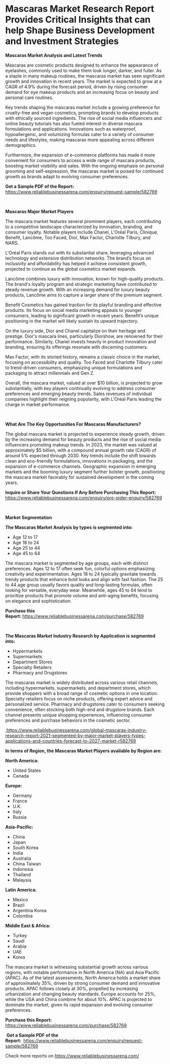 <p><h1>Mascaras Market Research Report Provides Critical Insights that can help Shape Business Development and Investment Strategies</h1></p><p><strong>Mascaras Market Analysis and Latest Trends</strong></p>
<p><p>Mascaras are cosmetic products designed to enhance the appearance of eyelashes, commonly used to make them look longer, darker, and fuller. As a staple in many makeup routines, the mascaras market has seen significant growth and innovation in recent years. The market is expected to grow at a CAGR of 4.9% during the forecast period, driven by rising consumer demand for eye makeup products and an increasing focus on beauty and personal care routines.</p><p>Key trends shaping the mascaras market include a growing preference for cruelty-free and vegan cosmetics, prompting brands to develop products with ethically sourced ingredients. The rise of social media influencers and online beauty tutorials has also fueled interest in diverse mascara formulations and applications. Innovations such as waterproof, hypoallergenic, and volumizing formulas cater to a variety of consumer needs and lifestyles, making mascaras more appealing across different demographics.</p><p>Furthermore, the expansion of e-commerce platforms has made it more convenient for consumers to access a wide range of mascara products, boosting market visibility and sales. With the ongoing emphasis on personal grooming and self-expression, the mascaras market is poised for continued growth as brands adapt to evolving consumer preferences.</p></p>
<p><strong>Get a Sample PDF of the Report:&nbsp;</strong> <a href="https://www.reliablebusinessarena.com/enquiry/request-sample/582769?utm_campaign=3212&utm_medium=2&utm_source=Github&utm_content=ia&utm_term=23032025&utm_id=mascaras">https://www.reliablebusinessarena.com/enquiry/request-sample/582769</a></p>
<p>&nbsp;</p>
<p><strong>Mascaras Major Market Players</strong></p>
<p><p>The mascara market features several prominent players, each contributing to a competitive landscape characterized by innovation, branding, and consumer loyalty. Notable players include Chanel, L'Oréal Paris, Clinique, Benefit, Lancôme, Too Faced, Dior, Max Factor, Charlotte Tilbury, and NARS. </p><p>L'Oréal Paris stands out with its substantial share, leveraging advanced technology and extensive distribution networks. The brand’s focus on inclusivity and affordability has helped it achieve consistent growth, projected to continue as the global cosmetics market expands.</p><p>Lancôme combines luxury with innovation, known for high-quality products. The brand's loyalty program and strategic marketing have contributed to steady revenue growth. With an increasing demand for luxury beauty products, Lancôme aims to capture a larger share of the premium segment.</p><p>Benefit Cosmetics has gained traction for its playful branding and effective products. Its focus on social media marketing appeals to younger consumers, leading to significant growth in recent years. Benefit’s unique positioning in the market will likely sustain its upward trajectory.</p><p>On the luxury side, Dior and Chanel capitalize on their heritage and prestige. Dior's mascara lines, particularly Diorshow, are renowned for their performance. Similarly, Chanel invests heavily in product innovation and branding, ensuring its offerings resonate with discerning customers.</p><p>Max Factor, with its storied history, remains a classic choice in the market, focusing on accessibility and quality. Too Faced and Charlotte Tilbury cater to trend-driven consumers, emphasizing unique formulations and packaging to attract millennials and Gen Z.</p><p>Overall, the mascara market, valued at over $10 billion, is projected to grow substantially, with key players continually evolving to address consumer preferences and emerging beauty trends. Sales revenues of individual companies highlight their reigning popularity, with L'Oréal Paris leading the charge in market performance.</p></p>
<p>&nbsp;</p>
<p><strong>What Are The Key Opportunities For Mascaras Manufacturers?</strong></p>
<p><p>The global mascara market is projected to experience steady growth, driven by the increasing demand for beauty products and the rise of social media influencers promoting makeup trends. In 2023, the market was valued at approximately $5 billion, with a compound annual growth rate (CAGR) of around 5% expected through 2030. Key trends include the shift towards clean and eco-friendly formulations, innovations in packaging, and the expansion of e-commerce channels. Geographic expansion in emerging markets and the booming luxury segment further bolster growth, positioning the mascara market favorably for sustained development in the coming years.</p></p>
<p><strong>Inquire or Share Your Questions If Any Before Purchasing This Report:</strong> <a href="https://www.reliablebusinessarena.com/enquiry/pre-order-enquiry/582769?utm_campaign=3212&utm_medium=2&utm_source=Github&utm_content=ia&utm_term=23032025&utm_id=mascaras">https://www.reliablebusinessarena.com/enquiry/pre-order-enquiry/582769</a></p>
<p>&nbsp;</p>
<p><strong>Market Segmentation</strong></p>
<p><strong>The Mascaras Market Analysis by types is segmented into:</strong></p>
<p><ul><li>Age 12 to 17</li><li>Age 18 to 24</li><li>Age 25 to 44</li><li>Age 45 to 64</li></ul></p>
<p><p>The mascara market is segmented by age groups, each with distinct preferences. Ages 12 to 17 often seek fun, colorful options emphasizing creativity and experimentation. Ages 18 to 24 typically gravitate towards trendy products that enhance bold looks and align with fast fashion. The 25 to 44 age group usually favors quality and long-lasting formulas, often looking for versatile, everyday wear. Meanwhile, ages 45 to 64 tend to prioritize products that promote volume and anti-aging benefits, focusing on elegance and sophistication.</p></p>
<p><strong>Purchase this Report:&nbsp;</strong><a href="https://www.reliablebusinessarena.com/purchase/582769?utm_campaign=3212&utm_medium=2&utm_source=Github&utm_content=ia&utm_term=23032025&utm_id=mascaras">https://www.reliablebusinessarena.com/purchase/582769</a></p>
<p>&nbsp;</p>
<p><strong>The Mascaras Market Industry Research by Application is segmented into:</strong></p>
<p><ul><li>Hypermarkets</li><li>Supermarkets</li><li>Department Stores</li><li>Specialty Retailers</li><li>Pharmacy and Drugstores</li></ul></p>
<p><p>The mascaras market is widely distributed across various retail channels, including hypermarkets, supermarkets, and department stores, which provide shoppers with a broad range of cosmetic options in one location. Specialty retailers focus on niche products, offering expert advice and personalized service. Pharmacy and drugstores cater to consumers seeking convenience, often stocking both high-end and drugstore brands. Each channel presents unique shopping experiences, influencing consumer preferences and purchase behaviors in the cosmetic sector.</p></p>
<p><a href="https://www.reliablebusinessarena.com/global-mascaras-industry-research-report-2021-segmented-by-major-market-players-types-applications-and-countries-forecast-to-2027-market-r582769?utm_campaign=3212&utm_medium=2&utm_source=Github&utm_content=ia&utm_term=23032025&utm_id=mascaras">&nbsp;https://www.reliablebusinessarena.com/global-mascaras-industry-research-report-2021-segmented-by-major-market-players-types-applications-and-countries-forecast-to-2027-market-r582769</a></p>
<p><strong>In terms of Region, the Mascaras Market Players available by Region are:</strong></p>
<p>
    <p> <strong> North America: </strong>
        <ul>
            <li>United States</li>
            <li>Canada</li>
        </ul>
        </p> 
    <p> <strong> Europe: </strong>
        <ul>
            <li>Germany</li>
            <li>France</li>
            <li>U.K.</li>
            <li>Italy</li>
            <li>Russia</li>
        </ul>
        </p> 
    <p> <strong> Asia-Pacific: </strong>
        <ul>
            <li>China</li>
            <li>Japan</li>
            <li>South Korea</li>
            <li>India</li>
            <li>Australia</li>
            <li>China Taiwan</li>
            <li>Indonesia</li>
            <li>Thailand</li>
            <li>Malaysia</li>
        </ul>
        </p> 
    <p> <strong> Latin America: </strong>
        <ul>
            <li>Mexico</li>
            <li>Brazil</li>
            <li>Argentina Korea</li>
            <li>Colombia</li>
        </ul>
        </p> 
    <p> <strong> Middle East & Africa: </strong>
        <ul>
            <li>Turkey</li>
            <li>Saudi</li>
            <li>Arabia</li>
            <li>UAE</li>
            <li>Korea</li>
        </ul>
    </p>
    </p>
<p><p>The mascara market is witnessing substantial growth across various regions, with notable performance in North America (NA) and Asia Pacific (APAC). As of the latest assessments, North America holds a market share of approximately 35%, driven by strong consumer demand and innovative products. APAC follows closely at 30%, propelled by increasing urbanization and changing beauty standards. Europe accounts for 25%, while the USA and China combine for about 10%. APAC is projected to dominate the market, given its rapid expansion and evolving consumer preferences.</p></p>
<p><strong>Purchase this Report: </strong><a href="https://www.reliablebusinessarena.com/purchase/582769?utm_campaign=3212&utm_medium=2&utm_source=Github&utm_content=ia&utm_term=23032025&utm_id=mascaras">https://www.reliablebusinessarena.com/purchase/582769</a></p>
<p>&nbsp;<strong>Get a Sample PDF of the Report:&nbsp;&nbsp;</strong><a href="https://www.reliablebusinessarena.com/enquiry/request-sample/582769?utm_campaign=3212&utm_medium=2&utm_source=Github&utm_content=ia&utm_term=23032025&utm_id=mascaras">https://www.reliablebusinessarena.com/enquiry/request-sample/582769</a></p>
<p><strong></strong></p>
<p>Check more reports on <a href="https://www.reliablebusinessarena.com/?utm_campaign=3212&utm_medium=2&utm_source=Github&utm_content=ia&utm_term=23032025&utm_id=mascaras">https://www.reliablebusinessarena.com/</a></p>